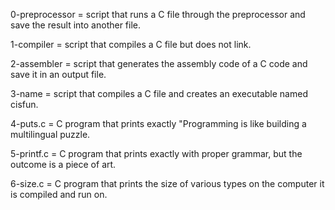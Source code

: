 0-preprocessor = script that runs a C file through the preprocessor and save the result into another file.

1-compiler = script that compiles a C file but does not link.

2-assembler = script that generates the assembly code of a C code and save it in an output file.

3-name = script that compiles a C file and creates an executable named cisfun.

4-puts.c = C program that prints exactly "Programming is like building a multilingual puzzle.

5-printf.c =  C program that prints exactly with proper grammar, but the outcome is a piece of art.

6-size.c = C program that prints the size of various types on the computer it is compiled and run on.
